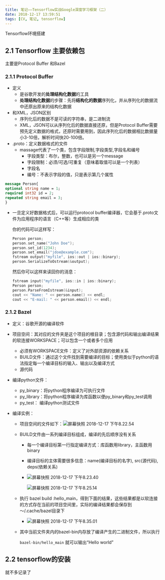 ```yaml
---
title: 笔记——Tensorflow实战Google深度学习框架（二）
date: 2018-12-17 13:59:51
tags: [CV, 笔记, tensorflow]
---
```


Tensorflow环境搭建

<!--more-->

## 2.1 Tensorflow 主要依赖包

主要是Protocol Buffer 和Bazel

### 2.1.1 Protocol Buffer

- 定义
  - 是谷歌开发的**处理结构化数据**的工具
  - **处理结构化数据**的步骤：先将**结构化的数据**序列化，并从序列化的数据流中还原出原来的结构化数据
- 和XML，JSON区别
  - 序列化后的数据不是可读的字符串，是二进制流
  - XML，JSON可以从序列化后的数据直接还原，但是Protocol Buffer需要预先定义数据的格式，还原时需要用到，因此序列化后的数据相比数据量小3-10倍，解析时间快20-100倍。
- .proto：定义数据格式的文件
  - massage代表了一个类，包含字段限制,字段类型,字段名和编号
    - 字段类型：布尔，整数，也可以是另一个message
    - 字段限制：必须/可选/可重复（意味着取值可以是一个列表）
    - 字段名
    - 编号：不表示字段的值，只是表示第几个属性

```protobuf
message Person{
optional string name = 1;
required int32 id = 2;
repeated string email = 3;
}
```

- 一旦定义好数据格式后，可以运行protocol buffer编译器，它会基于.proto文件为应用程序的语言（C++等）生成相应的类

  你的代码可以这样写：

  ```c++
  Person person;
  person.set_name("John Doe");
  person.set_id(1234);
  person.set_email("jdoe@example.com");
  fstream output("myfile", ios::out | ios::binary);
  person.SerializeToOstream(&output);
  ```

  然后你可以这样来读回你的消息：

  ```c++
  fstream input("myfile", ios::in | ios::binary);
  Person person;
  person.ParseFromIstream(&input);
  cout << "Name: " << person.name() << endl;
  cout << "E-mail: " << person.email() << endl;
  ```

### 2.1.2 Bazel

- 定义：谷歌开源的编译软件

- 项目空间：其对应的文件夹是这个项目的根目录；包含源代码和输出编译结果的软连接WORKSPACE；可以包含一个或者多个应用

  - 必须有WORKSPACE文件：定义了对外部资源的依赖关系
  - BUILD文件：通过这个文件找到需要编译的目标；使用类似于python的语法指定每一个编译目标的输入、输出以及编译方式
  - 源代码

- 编译python文件：

  - py_binary：将python程序编译为可执行文件
  - py_library：将python程序编译为库函数以便py_binary和py_test调用
  - py_test：     编译python测试文件

- 编译实例：

  - 项目空间的文件如下：![屏幕快照 2018-12-17 下午8.22.54](https://ws3.sinaimg.cn/large/006tNbRwly1fya0g4603jj30x204mgr0.jpg)

  - BUILD文件由一系列编译目标组成，编译的先后顺序没有关系

    - 每一个编译目标第一行指定编译方式：库函数用library，主函数用binary
    - 编译目标的主体需要很多信息：name(编译目标的名字), src(源代码), deps(依赖关系)

    - ![屏幕快照 2018-12-17 下午8.23.40](https://ws2.sinaimg.cn/large/006tNbRwly1fya0gz5b8ej30ww0bgtmp.jpg)

      ![屏幕快照 2018-12-17 下午8.25.14](https://ws4.sinaimg.cn/large/006tNbRwly1fya0ivnb4mj30x4050ag2.jpg)

  - 执行 bazel build :hello_main，得到下面的结果，这些结果都是以软连接的方式存在当前的项目空间里，实际的编译结果都会保存到～/.cache/bazel目录下

    - ![屏幕快照 2018-12-17 下午8.35.01](https://ws3.sinaimg.cn/large/006tNbRwly1fya0sox1hxj30y807cte7.jpg)

  - 其中当前文件夹内的bazel-bin内存放了编译产生的二进制文件，所以执行

    `bazel-bin/hello_main` 就可以输出“Hello world”

## 2.2 tensorflow的安装

就不多记录了